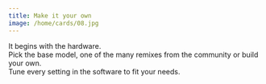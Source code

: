 ```yaml
---
title: Make it your own
image: /home/cards/08.jpg
---
```


It begins with the hardware.  
Pick the base model, one of the many remixes from the community or build your own.  
Tune every setting in the software to fit your needs.